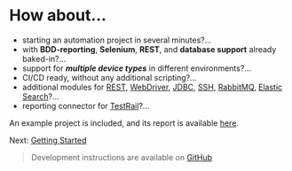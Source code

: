 # How about...

* starting an automation project in several minutes?...
* with __BDD-reporting__, __Selenium__, __REST__, and __database support__
  already baked-in?...
* support for ___multiple device types___ in different environments?...
* CI/CD ready, without any additional scripting?...
* additional modules for [REST](qa-jgiven-rest/index.html), [WebDriver](qa-jgiven-webdriver/index.html), [JDBC](qa-jgiven-jdbc/index.html), [SSH](qa-jgiven-ssh/index.html), [RabbitMQ](qa-jgiven-rabbitmq/index.html), [Elastic Search](qa-jgiven-elasticsearch/index.html)?...
* reporting connector for [TestRail](qa-testrail-reporter/index.html)?...

An example project is included, and its report is available
[here](https://qa-automation-starter.aherscu.dev/qa-testing-parent/qa-testing-example/jgiven-reports/functional-dev/local/html/index.html#/all).

Next: [Getting Started](getting-started.html)

> Development instructions are available on [GitHub](https://github.com/QA-Automation-Starter/qa-automation#readme)

